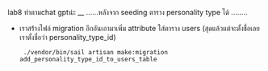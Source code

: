 lab8 ทำตามchat gptน่ะ __
......หลังจาก seeding ตาราง personality type ได้ ........
- เราสร้่างไฟล์ migration อีกอันเอามาเพิ่ม attribute ใส่ตาราง users (สุดแล้วแต่จะตั้งชื่อเลย เราตั้งชื่อว่า personality_type_id)
  ```
   ./vendor/bin/sail artisan make:migration add_personality_type_id_to_users_table
  ```
